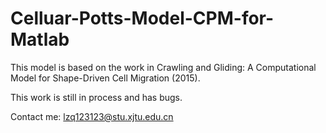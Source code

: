 # Celluar-Potts-Model-CPM-for-Matlab
This model is based on the work in Crawling and Gliding: A Computational Model for Shape-Driven Cell Migration (2015). 

This work is still in process and has bugs.

Contact me: lzq123123@stu.xjtu.edu.cn
